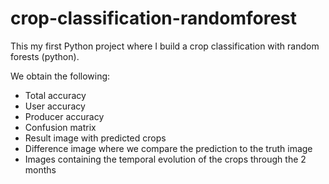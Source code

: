 # crop-classification-randomforest
This my first Python project where I build a crop classification with random forests (python). 

We obtain the following:
  - Total accuracy
  - User accuracy
  - Producer accuracy
  - Confusion matrix
  - Result image with predicted crops
  - Difference image where we compare the prediction to the truth image
  - Images containing the temporal evolution of the crops through the 2 months
